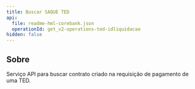 ```yaml
---
title: Buscar SAQUE TED
api:
  file: readme-hml-corebank.json
  operationId: get_v2-operations-ted-idliquidacao
hidden: false
---
```

## Sobre

Serviço API para buscar contrato criado na requisição de pagamento de uma TED.